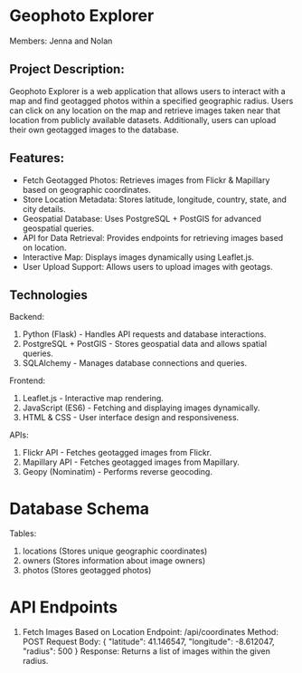 # Geophoto Explorer
Members:
Jenna and Nolan

## Project Description:
Geophoto Explorer is a web application that allows users to interact with a map and find geotagged photos within a specified geographic radius. Users can click on any location on the map and retrieve images taken near that location from publicly available datasets. Additionally, users can upload their own geotagged images to the database. 

## Features:
- Fetch Geotagged Photos: Retrieves images from Flickr & Mapillary based on geographic coordinates.
- Store Location Metadata: Stores latitude, longitude, country, state, and city details.
- Geospatial Database: Uses PostgreSQL + PostGIS for advanced geospatial queries.
- API for Data Retrieval: Provides endpoints for retrieving images based on location.
- Interactive Map: Displays images dynamically using Leaflet.js.
- User Upload Support: Allows users to upload images with geotags.

## Technologies
Backend:
1. Python (Flask) - Handles API requests and database interactions.
2. PostgreSQL + PostGIS - Stores geospatial data and allows spatial queries.
3. SQLAlchemy - Manages database connections and queries.

Frontend:
1. Leaflet.js - Interactive map rendering.
2. JavaScript (ES6) - Fetching and displaying images dynamically.
3. HTML & CSS - User interface design and responsiveness.

APIs:
1. Flickr API - Fetches geotagged images from Flickr.
2. Mapillary API - Fetches geotagged images from Mapillary.
3. Geopy (Nominatim) - Performs reverse geocoding.

# Database Schema
Tables:
1. locations (Stores unique geographic coordinates)
2. owners (Stores information about image owners)
3. photos (Stores geotagged photos)

# API Endpoints
1. Fetch Images Based on Location
Endpoint: /api/coordinates
Method: POST
Request Body:
{
  "latitude": 41.146547,
  "longitude": -8.612047,
  "radius": 500
}
Response: Returns a list of images within the given radius.
